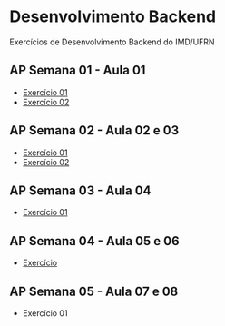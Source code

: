 # Desenvolvimento Backend
 Exercícios de Desenvolvimento Backend do IMD/UFRN
 
 ## AP Semana 01 - Aula 01
 * [Exercício 01](https://github.com/felipemadu13/IMD-UFRN/blob/087a9b71699a833a51daa5f2003da27edab66b50/Desenvolvimento%20Backend/Semana%2001/backend_aula_01_ex001.txt)
 * [Exercício 02](https://github.com/felipemadu13/IMD-UFRN/blob/087a9b71699a833a51daa5f2003da27edab66b50/Desenvolvimento%20Backend/Semana%2001/backend_aula_01_ex002.js)

 ## AP Semana 02 - Aula 02 e 03
 * [Exercício 01](https://github.com/felipemadu13/IMD-UFRN/blob/0287c2270e7675b6a0607e177ce473e8828259c8/Desenvolvimento%20Backend/Semana%2002/backend_aula_02_ex001.txt)
 * [Exercício 02](https://github.com/felipemadu13/IMD-UFRN/blob/0287c2270e7675b6a0607e177ce473e8828259c8/Desenvolvimento%20Backend/Semana%2002/backend_aula_03_ex001/index.js)
 
 ## AP Semana 03 - Aula 04
 * [Exercício 01](https://github.com/felipemadu13/IMD-UFRN/blob/1aac454badada63ba6f382df0fbe618b9b211d5a/Desenvolvimento%20Backend/Semana%2003/backend_aula_04_05_ex001/index.js)

 ## AP Semana 04 - Aula 05 e 06
 * [Exercício](https://github.com/felipemadu13/IMD-UFRN/blob/77b17987d02fb9d46ffd34b94c13c261125d325b/Desenvolvimento%20Backend/Semana%2004/Backend_A06_Q01/index.js)

 ## AP Semana 05 - Aula 07 e 08
 * Exercício 01
